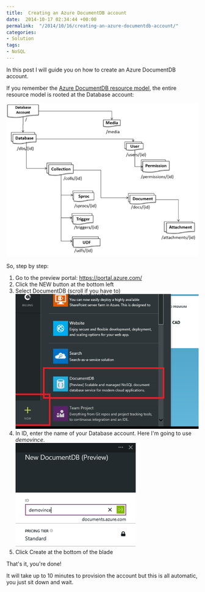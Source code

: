 ```yaml
---
title:  Creating an Azure DocumentDB account
date:  2014-10-17 02:34:44 +00:00
permalink:  "/2014/10/16/creating-an-azure-documentdb-account/"
categories:
- Solution
tags:
- NoSQL
---
```

<p>In this post I will guide you on how to create an Azure DocumentDB account.
</p><p>If you remember the <a href="http://vincentlauzon.com/2014/09/18/digest-documentdb-resource-model-and-concepts/">Azure DocumentDB resource model</a>, the entire resource model is rooted at the Database account:
</p><p><img src="assets/2014/10/creating-an-azure-documentdb-account/101714_0244_creatingana1.png" alt="" />
	</p><p>So, step by step:
</p><ol><li>Go to the preview portal:  <a href="https://portal.azure.com/">https://portal.azure.com/</a>
		</li><li>Click the NEW button at the bottom left
</li><li>Select DocumentDB (scroll if you have to)<br /><img src="assets/2014/10/creating-an-azure-documentdb-account/101714_0244_creatingana2.png" alt="" />
		</li><li>In ID, enter the name of your Database account.  Here I'm going to use <em>demovince</em>.<br /><img src="assets/2014/10/creating-an-azure-documentdb-account/101714_0244_creatingana3.png" alt="" />
		</li><li>Click Create at the bottom of the blade
</li></ol><p>That's it, you're done!
</p><p>It will take up to 10 minutes to provision the account but this is all automatic, you just sit down and wait.
</p>